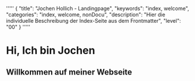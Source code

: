 '''''
{
"title": "Jochen Hollich - Landingpage",
"keywords": "index, welcome",
"categories": "index, welcome, nonDocu",
"description": "Hier die individuelle Beschreibung der Index-Seite aus dem Frontmatter",
"level": "00"
}
'''''


# Hi, Ich bin Jochen


## Willkommen auf meiner Webseite